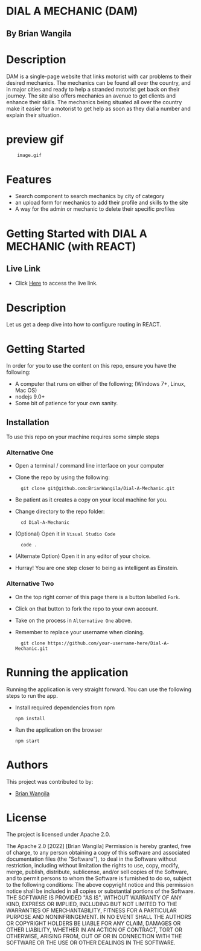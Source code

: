 # DIAL A MECHANIC (DAM)

## By Brian Wangila


# Description
DAM is a single-page website that links motorist with car problems to their desired mechanics. The mechanics can be found all over the country, and in major cities and ready to help a stranded motorist get back on their journey. The site also offers mechanics an avenue to get clients and enhance their skills. The mechanics being situated all over the country make it easier for a motorist to get help as soon as they dial a number and explain their situation.

# preview gif

        image.gif


# Features
- Search component to search mechanics by city of category
- an upload form for mechanics to add their profile and skills to the site
- A way for the admin or mechanic to delete their specific profiles


# Getting Started with DIAL A MECHANIC (with REACT)

## Live Link
- Click [Here](https://brianwangila.github.io/Dial-A-Mechanic/) to access the live link.


# Description
Let us get a deep dive into how to configure routing in REACT.
# Getting Started
In order for you to use the content on this repo, ensure you have the following:

- A computer that runs on either of the following; (Windows 7+, Linux, Mac OS)
- nodejs 9.0+
- Some bit of patience for your own sanity.

## Installation

To use this repo on your machine requires some simple steps

### Alternative One

- Open a terminal / command line interface on your computer
- Clone the repo by using the following:

        git clone git@github.com:BrianWangila/Dial-A-Mechanic.git

- Be patient as it creates a copy on your local machine for you.
- Change directory to the repo folder:

        cd Dial-A-Mechanic

- (Optional) Open it in ``Visual Studio Code``

        code .

- (Alternate Option) Open it in any editor of your choice.
- Hurray! You are one step closer to being as intelligent as Einstein.

### Alternative Two

- On the top right corner of this page there is a button labelled ``Fork``.
- Click on that button to fork the repo to your own account.
- Take on the process in ``Alternative One`` above.
- Remember to replace your username when cloning.

        git clone https://github.com/your-username-here/Dial-A-Mechanic.git


# Running the application

Running the application is very straight forward. You can use the following steps to run the app.

- Install required dependencies from npm

      npm install

- Run the application on the browser

      npm start

# Authors
This project was contributed to by:
- [Brian Wangila](https://github.com/BrianWangila/)

# License
The project is licensed under Apache 2.0.

The Apache 2.0 [2022] [Brian Wangila] Permission is hereby granted, free of charge, to any person obtaining a copy of this software and associated documentation files (the "Software"), to deal in the Software without restriction, including without limitation the rights to use, copy, modify, merge, publish, distribute, sublicense, and/or sell copies of the Software, and to permit persons to whom the Software is furnished to do so, subject to the following conditions: The above copyright notice and this permission notice shall be included in all copies or substantial portions of the Software. THE SOFTWARE IS PROVIDED "AS IS", WITHOUT WARRANTY OF ANY KIND, EXPRESS OR IMPLIED, INCLUDING BUT NOT LIMITED TO THE WARRANTIES OF MERCHANTABILITY, FITNESS FOR A PARTICULAR PURPOSE AND NONINFRINGEMENT. IN NO EVENT SHALL THE AUTHORS OR COPYRIGHT HOLDERS BE LIABLE FOR ANY CLAIM, DAMAGES OR OTHER LIABILITY, WHETHER IN AN ACTION OF CONTRACT, TORT OR OTHERWISE, ARISING FROM, OUT OF OR IN CONNECTION WITH THE SOFTWARE OR THE USE OR OTHER DEALINGS IN THE SOFTWARE.